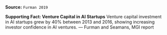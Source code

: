 **Source:** `Furman 2019`

**Supporting Fact: Venture Capital in AI Startups**
Venture capital investment in AI startups grew by 40% between 2013 and 2016, showing increasing investor confidence in AI ventures. — Furman and Seamans, MGI report
